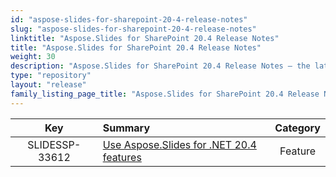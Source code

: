 ```yaml
---
id: "aspose-slides-for-sharepoint-20-4-release-notes"
slug: "aspose-slides-for-sharepoint-20-4-release-notes"
linktitle: "Aspose.Slides for SharePoint 20.4 Release Notes"
title: "Aspose.Slides for SharePoint 20.4 Release Notes"
weight: 30
description: "Aspose.Slides for SharePoint 20.4 Release Notes – the latest updates and fixes."
type: "repository"
layout: "release"
family_listing_page_title: "Aspose.Slides for SharePoint 20.4 Release Notes"
---
```


|**Key** |**Summary** |**Category** |
| :-: | :- | :-: |
|SLIDESSP-33612|[Use Aspose.Slides for .NET 20.4 features](/slides/net/release-notes/2020/aspose-slides-for-net-20-4-release-notes/)|Feature|


